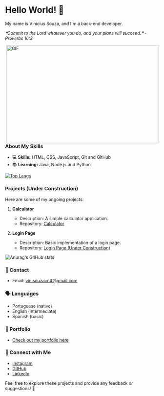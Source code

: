 # Hello World! 👋

My name is Vinícius Souza, and I'm a back-end developer.

<!--STARTS_HERE_QUOTE_README-->
<i>❝Commit to the Lord whatever you do, and your plans will succeed.❞ - Proverbs 16:3</i>
<!--ENDS_HERE_QUOTE_README-->

<img align="right" alt="GIF" src="https://media.giphy.com/media/qgQUggAC3Pfv687qPC/giphy.gif" width="500" height="320" />

### About My Skills
- 💻 **Skills:** HTML, CSS, JavaScript, Git and GitHub
- 📚 **Learning:** Java, Node.js and Python

[![Top Langs](https://github-readme-stats.vercel.app/api/top-langs/?username=souzaeu&layout=compact&theme=dark)](https://github-readme-stats.vercel.app/api/top-langs/?username=souzaeu&layout=compact&theme=dark)

### Projects (Under Construction)
Here are some of my ongoing projects:

1. **Calculator**
   - Description: A simple calculator application.
   - Repository: [Calculator](https://github.com/SouzaEu/calculadora)

2. **Login Page**
   - Description: Basic implementation of a login page.
   - Repository: [Login Page (Under Construction)](https://github.com/SouzaEu/login-page)



![Anurag's GitHub stats](https://github-readme-stats.vercel.app/api?username=souzaeu&show_icons=true&theme=transparent)

### 📱 Contact
- Email: vinisouzacntt@gmail.com

### 🗣 Languages
- Portuguese (native)
- English (intermediate)
- Spanish (basic)

### 📂 Portfolio
- [Check out my portfolio here](https://portifolio-souzavw.vercel.app/)

### 📱 Connect with Me
- [Instagram](https://www.instagram.com/vsouza.eu/)
- [GitHub](https://github.com/SouzaEu)
- [LinkedIn](https://www.linkedin.com/in/vin%C3%ADcius-souza-devjr/)

Feel free to explore these projects and provide any feedback or suggestions! 🚀
